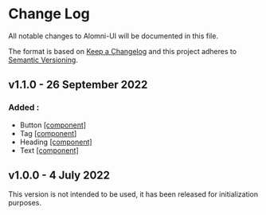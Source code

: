 # Change Log

All notable changes to Alomni-UI will be documented in this file.

The format is based on [Keep a Changelog](http://keepachangelog.com/)
and this project adheres to [Semantic Versioning](http://semver.org/).

## v1.1.0 - 26 September 2022

### Added :

- Button [[component]](https://github.com/matheoht/alomni-ui/tree/main/src/components/Button)
- Tag [[component]](https://github.com/matheoht/alomni-ui/tree/main/src/components/Tag)
- Heading [[component]](https://github.com/matheoht/alomni-ui/tree/main/src/layouts/Heading)
- Text [[component]](https://github.com/matheoht/alomni-ui/tree/main/src/layouts/Text)

## v1.0.0 - 4 July 2022

This version is not intended to be used, it has been released for initialization purposes.
